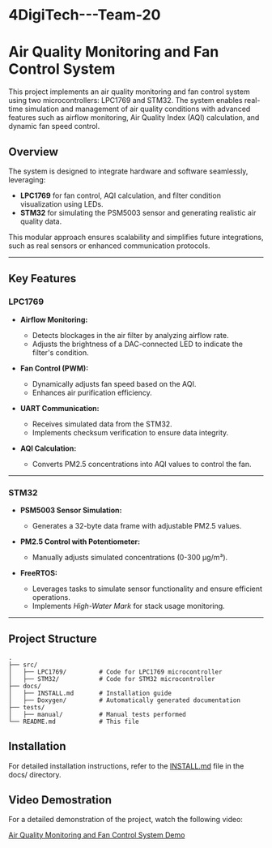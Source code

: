 # 4DigiTech---Team-20  
# **Air Quality Monitoring and Fan Control System**  

This project implements an air quality monitoring and fan control system using two microcontrollers: LPC1769 and STM32. The system enables real-time simulation and management of air quality conditions with advanced features such as airflow monitoring, Air Quality Index (AQI) calculation, and dynamic fan speed control.  

## **Overview**  

The system is designed to integrate hardware and software seamlessly, leveraging:  
- **LPC1769** for fan control, AQI calculation, and filter condition visualization using LEDs.  
- **STM32** for simulating the PSM5003 sensor and generating realistic air quality data.  

This modular approach ensures scalability and simplifies future integrations, such as real sensors or enhanced communication protocols.  

---  

## **Key Features**  

### **LPC1769**  
- **Airflow Monitoring:**  
  - Detects blockages in the air filter by analyzing airflow rate.  
  - Adjusts the brightness of a DAC-connected LED to indicate the filter's condition.  

- **Fan Control (PWM):**  
  - Dynamically adjusts fan speed based on the AQI.  
  - Enhances air purification efficiency.  

- **UART Communication:**  
  - Receives simulated data from the STM32.  
  - Implements checksum verification to ensure data integrity.  

- **AQI Calculation:**  
  - Converts PM2.5 concentrations into AQI values to control the fan.  

---  

### **STM32**  
- **PSM5003 Sensor Simulation:**  
  - Generates a 32-byte data frame with adjustable PM2.5 values.  

- **PM2.5 Control with Potentiometer:**  
  - Manually adjusts simulated concentrations (0-300 µg/m³).  

- **FreeRTOS:**  
  - Leverages tasks to simulate sensor functionality and ensure efficient operations.  
  - Implements *High-Water Mark* for stack usage monitoring.  

---  

## **Project Structure**  

```plaintext
.
├── src/
│   ├── LPC1769/         # Code for LPC1769 microcontroller
│   ├── STM32/           # Code for STM32 microcontroller
├── docs/
│   ├── INSTALL.md       # Installation guide
│   ├── Doxygen/         # Automatically generated documentation
├── tests/
│   ├── manual/          # Manual tests performed
└── README.md            # This file
```
## **Installation** 
For detailed installation instructions, refer to the [INSTALL.md](INSTALL.md) file in the docs/ directory.

## **Video Demostration**
For a detailed demonstration of the project, watch the following video:

[Air Quality Monitoring and Fan Control System Demo](https://www.youtube.com/watch?v=KT5ZY0GuZFc)
